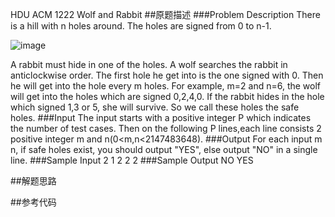 HDU ACM 1222 Wolf and Rabbit
##原题描述
###Problem Description
There is a hill with n holes around. The holes are signed from 0 to n-1.

![image](http://acm.hdu.edu.cn/data/images/C9-1004-1.jpg)

A rabbit must hide in one of the holes. A wolf searches the rabbit in anticlockwise order. The first hole he get into is the one signed with 0. Then he will get into the hole every m holes. For example, m=2 and n=6, the wolf will get into the holes which are signed 0,2,4,0. If the rabbit hides in the hole which signed 1,3 or 5, she will survive. So we call these holes the safe holes.
###Input
The input starts with a positive integer P which indicates the number of test cases. Then on the following P lines,each line consists 2 positive integer m and n(0&lt;m,n&lt;2147483648).
###Output
For each input m n, if safe holes exist, you should output "YES", else output "NO" in a single line.
###Sample Input
2
1 2
2 2
###Sample Output
NO
YES

##解题思路

##参考代码
```C++
```